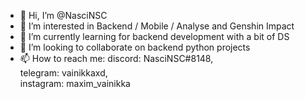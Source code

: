 - 👋 Hi, I’m @NasciNSC
- 👀 I’m interested in Backend / Mobile / Analyse and Genshin Impact
- 🌱 I’m currently learning for backend development with a bit of DS
- 💞️ I’m looking to collaborate on backend python projects
- 📫 How to reach me:
 discord: NasciNSC#8148,  
 telegram: vainikkaxd,  
 instagram: maxim_vainikka

<!---
Tsuffu/Tsuffu is a ✨ special ✨ repository because its `README.md` (this file) appears on your GitHub profile.
You can click the Preview link to take a look at your changes.
--->
